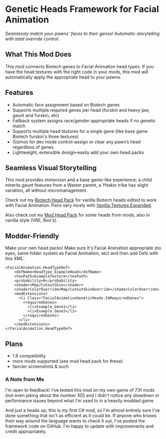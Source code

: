 # Genetic Heads Framework for Facial Animation
*Seamlessly match your pawns’ faces to their genes!
Automatic storytelling with total override control.*

## What This Mod Does
This mod connects Biotech genes to Facial Animation head types. If you have the head textures with the right code in your mods, this mod will automatically apply the appropriate head to your pawns.

## Features
- Automatic face assignment based on Biotech genes  
- Supports multiple required genes per head (furskin and heavy jaw, gaunt and furskin, etc)
- Fallback system assigns race/gender-appropriate heads if no genetic match  
- Supports multiple head textures for a single gene (like base game Biotech furskin's three textures)
- Gizmos for dev mode control–assign or clear any pawn’s head regardless of genes  
- Lightweight, extensible design–easily add your own head packs  

## Seamless Visual Storytelling
This mod provides *immersion* and a base game-like experience; a child inherits gaunt features from a Waster parent, a Yttakin tribe has slight variation, all without micromanagement. 

Check out my [Biotech Head Pack](https://steamcommunity.com/sharedfiles/filedetails/?id=3501317537) for vanilla Biotech heads edited to work with Facial Animation. Pairs very nicely with [Vanilla Textures Expanded](https://steamcommunity.com/sharedfiles/filedetails/?id=2816938779).

Also check out my [Mod Head Pack](https://steamcommunity.com/sharedfiles/filedetails/?id=3501317734) for some heads from mods, also in vanilla style (VRE, Roo's).

## Modder-Friendly
Make your own head packs! Make sure it's Facial Animation appropriate (no eyes, same folder system as Facial Animation, etc) and then add Defs with this XML:
```
<FacialAnimation.HeadTypeDef>
    <defName>HeadType_ExampleHead</defName>
    <texPath>ExampleTexture</texPath>
    <probability>0</probability>
    <shader>Map/CutoutSkin</shader>
    <shaderColorOverride>Map/CutoutSkinOverride</shaderColorOverride>
    <modExtensions>
      <li Class="FacialAnimationGeneticHeads.FARequiredGenes">
        <requiredGenes>
          <li>Example_Gene1</li>
          <li>Example_Gene2</li>
        </requiredGenes>
      </li>
    </modExtensions>
</FacialAnimation.HeadTypeDef>
```

## Plans
- 1.6 compatibility
- more mods supported (see mod head pack for these)
- fancier screenshots & such

### A Note from Me
I'm open to feedback! I've tested this mod on my own game of 731 mods (not even joking about the number XD) and I didn't notice any slowdown or performance issues beyond what I'm used to in a heavily modded game.

And just a heads up, this is my first C# mod, so I'm almost entirely sure I've done something that isn't as efficient as it could be. If anyone who knows their way around the language wants to check it out, I've posted the framework code on GitHub. I'm happy to update with improvements and credit appropriately.
